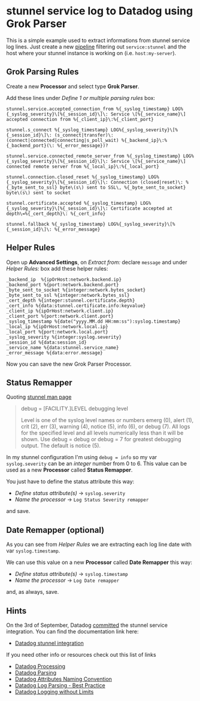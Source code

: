 # stunnel service log to Datadog using Grok Parser

This is a simple example used to extract informations from stunnel service log lines. Just create a new [pipeline](https://app.datadoghq.com/logs/pipelines) filtering out `service:stunnel` and the host where your stunnel instance is working on (i.e. `host:my-server`).

## Grok Parsing Rules

Create a new **Processor** and select type **Grok Parser**.

Add these lines under *Define 1 or multiple parsing rules* box:

```
stunnel.service.accepted_connection_from %{_syslog_timestamp} LOG%{_syslog_severity}\[%{_session_id}\]\: Service \[%{_service_name}\] accepted connection from %{_client_ip}\:%{_client_port}

stunnel.s_connect %{_syslog_timestamp} LOG%{_syslog_severity}\[%{_session_id}\]\: (s_connect|transfer)\: (connect|connected|connecting|s_poll_wait) %{_backend_ip}\:%{_backend_port}(\: %{_error_message})?

stunnel.service.connected_remote_server_from %{_syslog_timestamp} LOG%{_syslog_severity}\[%{_session_id}\]\: Service \[%{_service_name}\] connected remote server from %{_local_ip}\:%{_local_port}

stunnel.connection.closed_reset %{_syslog_timestamp} LOG%{_syslog_severity}\[%{_session_id}\]\: Connection (closed|reset)\: %{_byte_sent_to_ssl} byte\(s\) sent to SSL\, %{_byte_sent_to_socket} byte\(s\) sent to socket

stunnel.certificate.accepted %{_syslog_timestamp} LOG%{_syslog_severity}\[%{_session_id}\]\: Certificate accepted at depth\=%{_cert_depth}\: %{_cert_info}

stunnel.fallback %{_syslog_timestamp} LOG%{_syslog_severity}\[%{_session_id}\]\: %{_error_message}
```

## Helper Rules

Open up **Advanced Settings**, on *Extract from:* declare `message` and under *Helper Rules:* box add these helper rules:

```
_backend_ip  %{ipOrHost:network.backend.ip}
_backend_port %{port:network.backend.port}
_byte_sent_to_socket %{integer:network.bytes_socket}
_byte_sent_to_ssl %{integer:network.bytes_ssl}
_cert_depth %{integer:stunnel.certificate.depth}
_cert_info %{data:stunnel.certificate.info:keyvalue}
_client_ip %{ipOrHost:network.client.ip}
_client_port %{port:network.client.port}
_syslog_timestamp %{date("yyyy.MM.dd HH:mm:ss"):syslog.timestamp}
_local_ip %{ipOrHost:network.local.ip}
_local_port %{port:network.local.port}
_syslog_severity %{integer:syslog.severity}
_session_id %{data:session_id}
_service_name %{data:stunnel.service_name}
_error_message %{data:error.message}
```

Now you can save the new Grok Parser Processor.

## Status Remapper

Quoting [stunnel man page](https://www.stunnel.org/static/stunnel.html)

> debug = [FACILITY.]LEVEL
> debugging level
> 
> Level is one of the syslog level names or numbers emerg (0), alert (1), crit (2), err (3), warning (4), notice (5), info (6), or debug (7). All logs for the specified level and all levels numerically less than it will be shown. Use debug = debug or debug = 7 for greatest debugging output. The default is notice (5).

In my stunnel configuration I'm using `debug = info` so my var `syslog.severity` can be an *integer* number from 0 to 6. This value can be used as a new **Processor** called **Status Remapper**.

You just have to define the status attribute this way:

- *Define status attribute(s)* → `syslog.severity`
- *Name the processor* → `Log Status Severity remapper`

and save.

## Date Remapper (optional)

As you can see from *Helper Rules* we are extracting each log line date with var `syslog.timestamp`.

We can use this value on a new **Processor** called **Date Remapper** this way:

- *Define status attribute(s)* → `syslog.timestamp`
- *Name the processor* → `Log Date remapper`

and, as always, save.

## Hints

On the 3rd of September, Datadog [committed](https://github.com/DataDog/documentation/blob/master/content/integrations/stunnel.md) the stunnel service integration. You can find the documentation link here:
- [Datadog stunnel integration](https://docs.datadoghq.com/integrations/stunnel/)

If you need other info or resources check out this list of links
- [Datadog Processing](https://docs.datadoghq.com/logs/processing/)
- [Datadog Parsing](https://docs.datadoghq.com/logs/processing/parsing/)
- [Datadog Attributes Naming Convention](https://docs.datadoghq.com/logs/processing/attributes_naming_convention/)
- [Datadog Log Parsing - Best Practice](https://docs.datadoghq.com/logs/faq/log-parsing-best-practice/)
- [Datadog Logging without Limits](https://docs.datadoghq.com/logs/logging_without_limits/)
